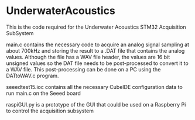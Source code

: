 # UnderwaterAcoustics
This is the code required for the Underwater Acoustics STM32 Acquisition SubSystem

main.c contains the necessary code to acquire an analog signal sampling at about 700kHz and storing the result to a .DAT file that contains the analog values.  Although the file has a WAV file header, the values are 16 bit unsigned values so the DAT file needs to be post-processed to convert it to a WAV file.  This post-processing can be done on a PC using the DATtoWAV.c program.

seeedtest15.ioc contains all the necessary CubeIDE configuration data to run main.c on the Seeed board

raspiGUI.py is a prototype of the GUI that could be used on a Raspberry Pi to control the acquisition subsystem
